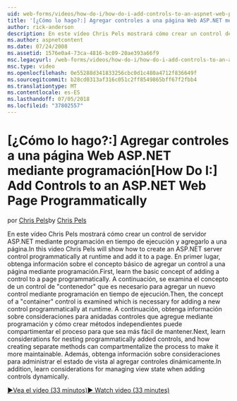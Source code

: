 ```yaml
---
uid: web-forms/videos/how-do-i/how-do-i-add-controls-to-an-aspnet-web-page-programmatically
title: '[¿Cómo lo hago?:] Agregar controles a una página Web ASP.NET mediante programación | Microsoft Docs'
author: rick-anderson
description: En este vídeo Chris Pels mostrará cómo crear un control de servidor ASP.NET mediante programación en tiempo de ejecución y agregarlo a una página. En primer lugar, obtenga información sobre el concepto básico de o...
ms.author: aspnetcontent
ms.date: 07/24/2008
ms.assetid: 1576e0a4-73ca-4816-bc09-20ae393a66f9
msc.legacyurl: /web-forms/videos/how-do-i/how-do-i-add-controls-to-an-aspnet-web-page-programmatically
msc.type: video
ms.openlocfilehash: 0e55288d341833256cbc0d1c480a4712f836649f
ms.sourcegitcommit: b28cd0313af316c051c2ff8549865bff67f2fbb4
ms.translationtype: MT
ms.contentlocale: es-ES
ms.lasthandoff: 07/05/2018
ms.locfileid: "37802557"
---
```

<a name="how-do-i-add-controls-to-an-aspnet-web-page-programmatically"></a><span data-ttu-id="8f7ad-104">[¿Cómo lo hago?:] Agregar controles a una página Web ASP.NET mediante programación</span><span class="sxs-lookup"><span data-stu-id="8f7ad-104">[How Do I:] Add Controls to an ASP.NET Web Page Programmatically</span></span>
====================
<span data-ttu-id="8f7ad-105">por [Chris Pels](https://twitter.com/chrispels)</span><span class="sxs-lookup"><span data-stu-id="8f7ad-105">by [Chris Pels](https://twitter.com/chrispels)</span></span>

<span data-ttu-id="8f7ad-106">En este vídeo Chris Pels mostrará cómo crear un control de servidor ASP.NET mediante programación en tiempo de ejecución y agregarlo a una página.</span><span class="sxs-lookup"><span data-stu-id="8f7ad-106">In this video Chris Pels will show how to create an ASP.NET server control programmatically at runtime and add it to a page.</span></span> <span data-ttu-id="8f7ad-107">En primer lugar, obtenga información sobre el concepto básico de agregar un control a una página mediante programación.</span><span class="sxs-lookup"><span data-stu-id="8f7ad-107">First, learn the basic concept of adding a control to a page programmatically.</span></span> <span data-ttu-id="8f7ad-108">A continuación, se examina el concepto de un control de "contenedor" que es necesario para agregar un nuevo control mediante programación en tiempo de ejecución.</span><span class="sxs-lookup"><span data-stu-id="8f7ad-108">Then, the concept of a "container" control is examined which is necessary for adding a new control programmatically at runtime.</span></span> <span data-ttu-id="8f7ad-109">A continuación, obtenga información sobre consideraciones para anidadas controles que agregue mediante programación y cómo crear métodos independientes puede compartimentar el proceso para que sea más fácil de mantener.</span><span class="sxs-lookup"><span data-stu-id="8f7ad-109">Next, learn considerations for nesting programmatically added controls, and how creating separate methods can compartmentalize the process to make it more maintainable.</span></span> <span data-ttu-id="8f7ad-110">Además, obtenga información sobre consideraciones para administrar el estado de vista al agregar controles dinámicamente.</span><span class="sxs-lookup"><span data-stu-id="8f7ad-110">In addition, learn considerations for managing view state when adding controls dynamically.</span></span>

[<span data-ttu-id="8f7ad-111">&#9654;Vea el vídeo (33 minutos)</span><span class="sxs-lookup"><span data-stu-id="8f7ad-111">&#9654; Watch video (33 minutes)</span></span>](https://channel9.msdn.com/Blogs/ASP-NET-Site-Videos/how-do-i-add-controls-to-an-aspnet-web-page-programmatically)
